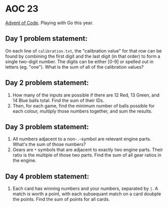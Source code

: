 # AOC 23

[Advent of Code](https://adventofcode.com/).
Playing with Go this year.

## Day 1 problem statement:

On each line of `calibration.txt`, the "calibration value" for that row can be found by combining the first digit and the last digit (in that order) to form a single two-digit number. The digits can be either [0-9] or spelled out in letters (eg. "one"). What is the sum of all of the calibration values?

## Day 2 problem statement:

1. How many of the inputs are possible if there are 12 Red, 13 Green, and 14 Blue balls total. Find the sum of their IDs.
2. Then, for each game, find the minimum number of balls possible for each colour, multiply those numbers together, and sum the results.

## Day 3 problem statement:

1. All numbers adjacent to a non-`.`-symbol are relevant engine parts. What's the sum of those numbers?
2. Gears are `*` symbols that are adjacent to exactly two engine parts. Their ratio is the multiple of those two parts. Find the sum of all gear ratios in the engine.

## Day 4 problem statement:

1. Each card has winning numbers and your numbers, separated by `|`. A match is worth a point, with each subsequant match on a card doubple the points. Find the sum of points for all cards.